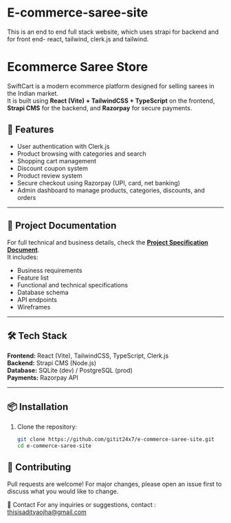 # E-commerce-saree-site
This is an end to end full stack website, which uses strapi for backend and for front end- react, tailwind, clerk.js and tailwind.

# Ecommerce Saree Store

SwiftCart is a modern ecommerce platform designed for selling sarees in the Indian market.  
It is built using **React (Vite) + TailwindCSS + TypeScript** on the frontend, **Strapi CMS** for the backend, and **Razorpay** for secure payments.

## 🚀 Features
- User authentication with Clerk.js
- Product browsing with categories and search
- Shopping cart management
- Discount coupon system
- Product review system
- Secure checkout using Razorpay (UPI, card, net banking)
- Admin dashboard to manage products, categories, discounts, and orders

---

## 📄 Project Documentation
For full technical and business details, check the **[Project Specification Document](unified-project-specification.md)**.  
It includes:
- Business requirements
- Feature list
- Functional and technical specifications
- Database schema
- API endpoints
- Wireframes

---

## 🛠️ Tech Stack
**Frontend:** React (Vite), TailwindCSS, TypeScript, Clerk.js  
**Backend:** Strapi CMS (Node.js)  
**Database:** SQLite (dev) / PostgreSQL (prod)  
**Payments:** Razorpay API  

---

## 📦 Installation
1. Clone the repository:
   ```bash
   git clone https://github.com/gitit24x7/e-commerce-saree-site.git
   cd e-commerce-saree-site
## 🤝 Contributing
Pull requests are welcome!
For major changes, please open an issue first to discuss what you would like to change.

📧 Contact
For any inquiries or suggestions, contact : thisisadityaojha@gmail.com

